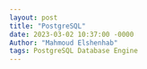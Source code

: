 ```yaml
---
layout: post
title: "PostgreSQL"
date: 2023-03-02 10:37:00 -0000
Author: "Mahmoud Elshenhab"
tags: PostgreSQL Database Engine
---
```


